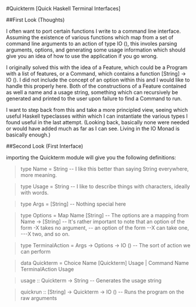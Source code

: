 #Quickterm [Quick Haskell Terminal Interfaces]

##First Look (Thoughts)

I often want to port certain functions I write to a command line interface. Assuming the existence of various functions which map from a set of command line arguments to an action of type IO (), this involes parsing arguments, options, and generating some usage information which should give you an idea of how to use the application if you go wrong.

I originally solved this with the idea of a Feature, which could be a Program with a list of features, or a Command, which contains a function [String] -> IO (). I did not include the concept of an option within this and I would like to handle this properly here. Both of the constructions of a Feature contained as well a name and a usage string, something which can recursively be generated and printed to the user upon failure to find a Command to run.

I want to step back from this and take a more principled view, seeing which useful Haskell typeclasses within which I can instantiate the various types I found useful in the last attempt. (Looking back, basically none were needed or would have added much as far as I can see. Living in the IO Monad is basically enough.) 

##Second Look (First Interface)

importing the Quickterm module will give you the following definitions:

> type Name = String -- I like this better than saying String everywhere, more meaning.

> type Usage = String -- I like to describe things with characters, ideally with words.

> type Args = [String] -- Nothing special here

> type Options = Map Name [String] -- The options are a mapping from Name -> [String]
> -- It's rather important to note that an option of the form -X takes no argument,
> -- an option of the form --X can take one, ---X two, and so on.

> type TerminalAction = Args -> Options -> IO () -- The sort of action we can perform

> data Quickterm = Choice Name [Quickterm] Usage
               | Command Name TerminalAction Usage 

> usage :: Quickterm -> String -- Generates the usage string

> quickrun :: [String] -> Quickterm -> IO () -- Runs the program on the raw arguments

